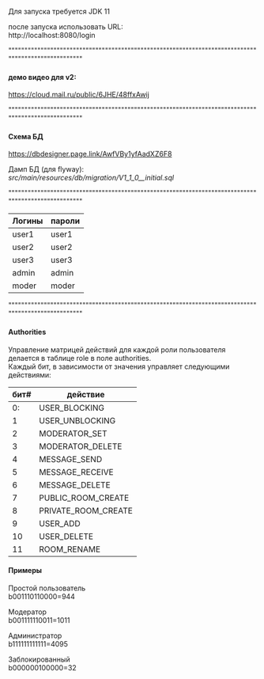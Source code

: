 
Для запуска требуется JDK 11<br />

после запуска использовать URL:<br />
http://localhost:8080/login<br />


""""""""""""""""""""""""""""""""""""""""""""""""""""""""""""""""""""""""""""""""""""""""""""""""""""
#### демо видео для v2: ####
https://cloud.mail.ru/public/6JHE/48ffxAwij<br />


""""""""""""""""""""""""""""""""""""""""""""""""""""""""""""""""""""""""""""""""""""""""""""""""""""
#### Схема БД ####
https://dbdesigner.page.link/AwfVBy1yfAadXZ6F8<br />

Дамп БД (для flyway):<br />
*src/main/resources/db/migration/V1_1_0__initial.sql*<br />

""""""""""""""""""""""""""""""""""""""""""""""""""""""""""""""""""""""""""""""""""""""""""""""""""""

Логины | пароли
-------|-------
user1  | user1
user2  | user2
user3  | user3
admin  | admin
moder  | moder


""""""""""""""""""""""""""""""""""""""""""""""""""""""""""""""""""""""""""""""""""""""""""""""""""""

#### Authorities ####

Управление матрицей действий для каждой роли пользователя делается в таблице role в поле authorities. <br />
Каждый бит, в зависимости от значения управляет следующими действиями:<br />

бит# | действие
-----|----------------
0:   | USER_BLOCKING
1    | USER_UNBLOCKING
2    | MODERATOR_SET
3    | MODERATOR_DELETE
4    | MESSAGE_SEND
5    | MESSAGE_RECEIVE
6    | MESSAGE_DELETE
7    | PUBLIC_ROOM_CREATE
8    | PRIVATE_ROOM_CREATE
9    | USER_ADD
10   | USER_DELETE
11   | ROOM_RENAME

#### Примеры ####
Простой пользователь<br />
b001110110000=944<br />

Модератор<br />
b001111110011=1011<br />

Администратор<br />
b111111111111=4095<br />

Заблокированный<br />
b000000100000=32<br />
